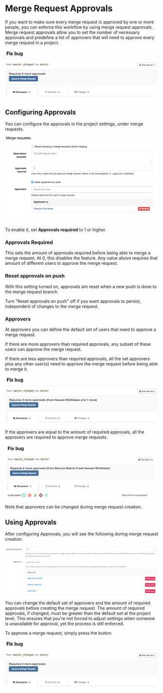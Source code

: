 # Merge Request Approvals

If you want to make sure every merge request is approved by one or more
people, you can enforce this workflow by using merge request approvals.
Merge request approvals allow you to set the number of necessary approvals
and predefine a list of approvers that will need to approve every
merge request in a project.

![Merge request approval](merge_request_approvals/2_approvals.png)

## Configuring Approvals

You can configure the approvals in the project settings, under merge requests.

![Merge Request Approvals in Project Settings](merge_request_approvals/approvals_settings.png)

To enable it, set **Approvals required** to 1 or higher.

### Approvals Required

This sets the amount of approvals required before being able to merge a merge request.
At 0, this disables the feature. Any value above requires that amount of different
users to approve the merge request.

### Reset approvals on push

With this setting turned on, approvals are reset when a new push
is done to the merge request branch.

Turn "Reset approvals on push" off if you want approvals to persist,
independent of changes to the merge request.

### Approvers

At approvers you can define the default set of users that need to approve a
merge request.

If there are more approvers than required approvals, any subset of these users
can approve the merge request.

If there are less approvers than required approvals, all the set approvers plus
any other user(s) need to approve the merge request before being able to merge it.

![One specific user and someone else need to approve this merge request](merge_request_approvals/1_named_approval.png)

If the approvers are equal to the amount of required approvals, all the approvers are
required to approve merge requests.

![Two specific users need to approve this merge request](merge_request_approvals/2_named_approvals.png)

Note that approvers can be changed during merge request creation.

## Using Approvals

After configuring Approvals, you will see the following during merge request creation.

![Choosing approvers in merge request creation](merge_request_approvals/approvals_mr.png)

You can change the default set of approvers and the amount of required approvals
before creating the merge request. The amount of required approvals, if changed,
must be greater than the default set at the project level. This ensures that
you're not forced to adjust settings when someone is unavailable for approval,
yet the process is still enforced.

To approve a merge request, simply press the button.

![Merge request approval](merge_request_approvals/2_approvals.png)